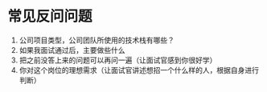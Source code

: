 # 常见反问问题

1. 公司项目类型，公司团队所使用的技术栈有哪些？
2. 如果我面试通过后，主要做些什么
3. 把之前没答上来的问题可以再问一遍（让面试官感到你很好学）
4. 你对这个岗位的理想需求（让面试官讲述想招一个什么样的人，根据自身进行判断）